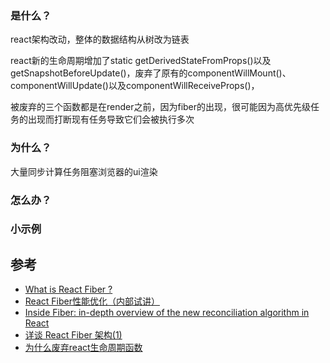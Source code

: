 ### 是什么？
react架构改动，整体的数据结构从树改为链表

react新的生命周期增加了static getDerivedStateFromProps()以及getSnapshotBeforeUpdate()，废弃了原有的componentWillMount()、componentWillUpdate()以及componentWillReceiveProps()，

被废弃的三个函数都是在render之前，因为fiber的出现，很可能因为高优先级任务的出现而打断现有任务导致它们会被执行多次

### 为什么？
大量同步计算任务阻塞浏览器的ui渲染

### 怎么办？





### 小示例


## 参考
- [What is React Fiber ?](https://giamir.com/what-is-react-fiber)
- [React Fiber性能优化（内部试讲）](https://zhuanlan.zhihu.com/p/35578843)
- [Inside Fiber: in-depth overview of the new reconciliation algorithm in React](https://indepth.dev/inside-fiber-in-depth-overview-of-the-new-reconciliation-algorithm-in-react)
- [详谈 React Fiber 架构(1)](https://github.com/crazylxr/deep-in-react/blob/master/analysis/%E8%AF%A6%E8%B0%88%20React%20Fiber%20%E6%9E%B6%E6%9E%84(1).md)
- [为什么废弃react生命周期函数](https://www.html.cn/qa/react/14367.html)